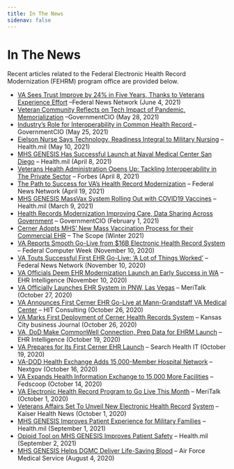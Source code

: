 ```yaml
---
title: In The News
sidenav: false
---
```

# In The News

Recent articles related to the Federal Electronic Health Record Modernization (FEHRM) program office are provided below.

* [VA Sees Trust Improve by 24% in Five Years, Thanks to Veterans Experience Effort](file:///C:/Users/572538/Downloads/https:/federalnewsnetwork.com/veterans-affairs/2021/06/va-sees-trust-improve-by-24-in-five-years-thanks-to-veterans-experience-effort) –Federal News Network (June 4, 2021)
* [Veteran Community Reflects on Tech Impact of Pandemic, Memorialization](file:///C:/Users/572538/Downloads/https:/governmentciomedia.com/veteran-community-reflects-tech-impact-pandemic-memorialization) –GovernmentCIO (May 28, 2021)
* [Industry’s Role for Interoperability in Common Health Record ](https://gcc02.safelinks.protection.outlook.com/?url=https%3A%2F%2Fgovernmentciomedia.com%2Findustrys-role-interoperability-common-health-record)– GovernmentCIO (May 25, 2021) 
* [Eielson Nurse Says Technology, Readiness Integral to Military Nursing](https://www.health.mil/News/Articles/2021/05/10/Eielson-nurse-says-technology-readiness-integral-to-military-nursing?page=7#pagingAnchor) – Health.mil (May 10, 2021)
* [MHS GENESIS Has Successful Launch at Naval Medical Center San Diego](https://health.mil/News/Articles/2021/04/08/MHS-GENESIS-has-successful-launch-at-Naval-Medical-Center-San-Diego) – Health.mil (April 8, 2021)
* [Veterans Health Administration Opens Up: Tackling Interoperability in The Private Sector](file:///C:/Users/572538/Downloads/https:/Caution-www.forbes.com/sites/forbestechcouncil/2021/04/08/veterans-health-administration-opens-up-tackling-interoperability-in-the-private-sector) – Forbes (April 8, 2021)
* [The Path to Success for VA’s Health Record Modernization](file:///C:/Users/572538/Downloads/https:/federalnewsnetwork.com/commentary/2021/04/the-path-to-success-for-vas-health-record-modernization) – Federal News Network (April 19, 2021)
* [MHS GENESIS MassVax System Rolling Out with COVID19 Vaccines](https://health.mil/News/Articles/2021/03/09/MHS-GENESIS-MassVax-system-rolling-out-with-COVID19-vaccines) – Health.mil (March 9, 2021)
* [Health Records Modernization Improving Care, Data Sharing Across Government](file:///C:/Users/572538/Downloads/https:/governmentciomedia.com/health-records-modernization-improving-care-data-sharing-across-government) – GovernmentCIO (February 1, 2021)
* [Cerner Adopts MHS’ New Mass Vaccination Process for their Commercial EHR](https://www.google.com/url?sa=t&rct=j&q=&esrc=s&source=web&cd=&ved=2ahUKEwjP4sPck_nwAhWBGVkFHf4DBT0QFjAAegQIAhAD&url=https%3A%2F%2Fhealth.mil%2FReference-Center%2FPublications%2F2021%2F02%2F01%2FThe-Scope-PEO-DHMS-External-Newsletter-Winter-2021&usg=AOvVaw14byk4mk0g8HSTQl0_Y-lP) – The Scope (Winter 2021)
* [VA Reports Smooth Go-Live from $16B Electronic Health Record System](https://fcw.com/articles/2020/11/10/veterans-affairs-health-record-golive.aspx) – Federal Computer Week (November 10, 2020)
* [VA Touts Successful First EHR Go-Live: ‘A Lot of Things Worked’](https://federalnewsnetwork.com/veterans-affairs/2020/11/va-touts-successful-first-ehr-go-live-a-lot-of-things-worked/) – Federal News Network (November 10, 2020)
* [VA Officials Deem EHR Modernization Launch an Early Success in WA](https://ehrintelligence.com/news/va-officials-deem-ehr-modernization-launch-an-early-success-in-wa) – EHR Intelligence (November 10, 2020)
* [VA Officially Launches EHR System in PNW, Las Vegas](https://www.meritalk.com/articles/va-officially-launches-ehr-system-in-pnw-las-vegas/) – MeriTalk (October 27, 2020)
* [VA Announces First Cerner EHR Go-Live at Mann-Grandstaff VA Medical Center](https://hitconsultant.net/2020/10/26/cerner-va-ehr-go-live-wa/#.X6XUdXmP6M9) – HIT Consulting (October 26, 2020)
* [VA Marks First Deployment of Cerner Health Records System](https://www.bizjournals.com/kansascity/news/2020/10/27/va-deploys-cerner-ehr-system-at-washington-center.html) – Kansas City business Journal (October 26, 2020)
* [VA, DoD Make CommonWell Connection, Prep Data for EHRM Launch](https://ehrintelligence.com/news/va-dod-make-commonwell-connection-prep-data-for-ehrm-launch) – EHR Intelligence (October 19, 2020)
* [VA Prepares for Its First Cerner EHR Launch](https://searchhealthit.techtarget.com/news/252490734/VA-prepares-for-its-first-Cerner-EHR-launch) – Search Health IT (October 19, 2020)
* [VA-DOD Health Exchange Adds 15,000-Member Hospital Network](https://www.nextgov.com/voices/aaron-boyd/13546/?oref=ng-post-author) – Nextgov (October 16, 2020)
* [VA Expands Health Information Exchange to 15,000 More Facilities](https://www.fedscoop.com/electronic-health-records-va-dod-additions/) – Fedscoop (October 14, 2020)
* [VA Electronic Health Record Program to Go Live This Month](https://www.meritalk.com/articles/va-electronic-health-record-program-to-go-live-this-month-officials-pledge/) – MeriTalk (October 1, 2020)
* [Veterans Affairs Set To Unveil New Electronic Health Record](https://khn.org/morning-breakout/veterans-affairs-set-to-unveil-new-electronic-health-record-system/) [System](https://khn.org/morning-breakout/veterans-affairs-set-to-unveil-new-electronic-health-record-system/) – Kaiser Health News (October 1, 2020)
* [MHS GENESIS Improves Patient Experience for Military Families](https://health.mil/News/Articles/2020/09/01/MHS-GENESIS-improves-patient-experience-for-military-families?type=Articles) – Health.mil (September 1, 2021)
* [Opioid Tool on MHS GENESIS Improves Patient Safety](https://www.health.mil/News/Articles/2020/09/01/Opioid-tool-on-MHS-GENESIS-improves-patient-safet) – Health.mil (September 2, 2021)
* [MHS GENESIS Helps DGMC Deliver Life-Saving Blood](ttps://www.airforcemedicine.af.mil/News/Display/Article/2300103/mhs-genesis-helps-dgmc-deliver-life-saving-blood/) – Air Force Medical Service (August 4, 2020)